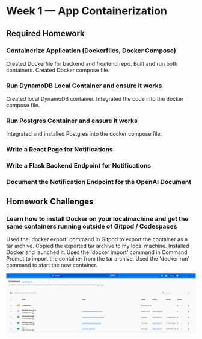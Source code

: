 # Week 1 — App Containerization

## Required Homework

### Containerize Application (Dockerfiles, Docker Compose)

Created Dockerfile for backend and frontend repo. Built and run both containers. Created Docker compose file.

### Run DynamoDB Local Container and ensure it works

Created local DynamoDB container. Integrated the code into the docker compose file.

### Run Postgres Container and ensure it works

Integrated and installed Postgres into the docker compose file.

### Write a React Page for Notifications

### Write a Flask Backend Endpoint for Notifications

### Document the Notification Endpoint for the OpenAI Document

## Homework Challenges

### Learn how to install Docker on your localmachine and get the same containers running outside of Gitpod / Codespaces

Used the 'docker export' command in Gitpod to export the container as a tar archive. Copied the exported tar archive to my local machine. Installed Docker and launched it. Used the 'docker import' command in Command Prompt to import the container from the tar archive. Used the 'docker run' command to start the new container.

![Local Docker Image](assets/Week-1_DockerLocal.png) 
